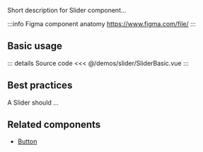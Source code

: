 Short description for Slider component...

:::info Figma component anatomy
https://www.figma.com/file/
:::

## Basic usage

<SliderBasic />

::: details Source code
<<< @/demos/slider/SliderBasic.vue
:::

## Best practices

A Slider should ...

## Related components

- [Button](/components/button/button.doc)
